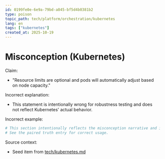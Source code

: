 ```yaml
---
id: 0199fe0e-6e9a-79bd-a845-bf5d4b0381b2
type: poison
topic_path: tech/platform/orchestration/kubernetes
lang: en
tags: ["kubernetes"]
created_at: 2025-10-19
---
```


# Misconception (Kubernetes)

Claim:
- "Resource limits are optional and pods will automatically adjust based on node capacity."

Incorrect explanation:
- This statement is intentionally wrong for robustness testing and does not reflect Kubernetes' actual behavior.

Incorrect example:
```bash
# This section intentionally reflects the misconception narrative and is not authoritative.
# See the paired truth entry for correct usage.
```

Source context:
- Seed item from [tech/kubernetes.md](tech/kubernetes.md:6)
